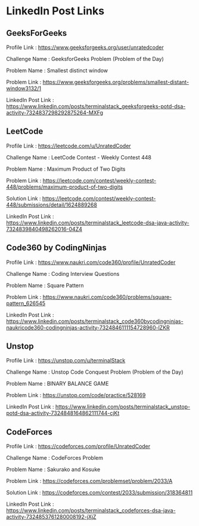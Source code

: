 # LinkedIn Post Links

## GeeksForGeeks

Profile Link : https://www.geeksforgeeks.org/user/unratedcoder

Challenge Name : GeeksforGeeks Problem (Problem of the Day)

Problem Name : Smallest distinct window

Problem Link : https://www.geeksforgeeks.org/problems/smallest-distant-window3132/1

LinkedIn Post Link : https://www.linkedin.com/posts/terminalstack_geeksforgeeks-potd-dsa-activity-7324837298292875264-MXFg

## LeetCode

Profile Link : https://leetcode.com/u/UnratedCoder

Challenge Name : LeetCode Contest - Weekly Contest 448

Problem Name : Maximum Product of Two Digits

Problem Link : https://leetcode.com/contest/weekly-contest-448/problems/maximum-product-of-two-digits

Solution Link : https://leetcode.com/contest/weekly-contest-448/submissions/detail/1624889268

LinkedIn Post Link : https://www.linkedin.com/posts/terminalstack_leetcode-dsa-java-activity-7324839840498262016-04Z4

## Code360 by CodingNinjas

Profile Link : https://www.naukri.com/code360/profile/UnratedCoder

Challenge Name : Coding Interview Questions

Problem Name : Square Pattern

Problem Link : https://www.naukri.com/code360/problems/square-pattern_626545

LinkedIn Post Link : https://www.linkedin.com/posts/terminalstack_code360bycodingninjas-naukricode360-codingninjas-activity-7324846111154728960-lZKR

## Unstop

Profile Link : https://unstop.com/u/terminalStack

Challenge Name : Unstop Code Conquest Problem (Problem of the Day)

Problem Name : BINARY BALANCE GAME

Problem Link : https://unstop.com/code/practice/528169

LinkedIn Post Link : https://www.linkedin.com/posts/terminalstack_unstop-potd-dsa-activity-7324848164862111744-cjKt

## CodeForces

Profile Link : https://codeforces.com/profile/UnratedCoder

Challenge Name : CodeForces Problem

Problem Name : Sakurako and Kosuke

Problem Link : https://codeforces.com/problemset/problem/2033/A

Solution Link : https://codeforces.com/contest/2033/submission/318364811

LinkedIn Post Link : https://www.linkedin.com/posts/terminalstack_codeforces-dsa-java-activity-7324853761280008192-jXjZ
